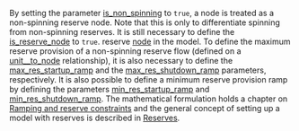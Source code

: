 By setting the parameter [is\_non\_spinning](@ref) to `true`, a node is treated as a non-spinning reserve node. Note that this is only to differentiate spinning from non-spinning reserves.
It is still necessary to define the [is\_reserve\_node](@ref) to `true`.
reserve [node](@ref) in the model. To define the maximum reserve provision of a non-spinning reserve flow (defined on a [unit\_\_to\_node](@ref) relationship), it is also necessary to define the [max\_res\_startup\_ramp](@ref) and the [max\_res\_shutdown\_ramp](@ref) parameters, respectively. It is also possible to define a minimum reserve provision ramp by defining the parameters [min\_res\_startup\_ramp](@ref) and [min\_res\_shutdown\_ramp](@ref). The mathematical formulation holds a chapter on [Ramping and reserve constraints](@ref)
and the general concept of setting up a model with reserves is described in [Reserves](@ref).
